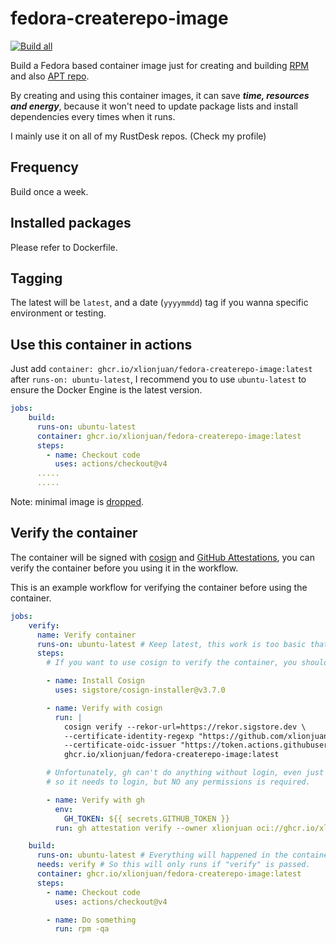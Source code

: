 # fedora-createrepo-image

[![Build all](https://github.com/xlionjuan/fedora-createrepo-image/actions/workflows/build_all.yml/badge.svg)](https://github.com/xlionjuan/fedora-createrepo-image/actions/workflows/build_all.yml)

Build a Fedora based container image just for creating and building [RPM](https://github.com/xlionjuan/rustdesk-rpm-repo/tree/main/createrepo) and also [APT repo](https://github.com/xlionjuan/apt-repo-action).

By creating and using this container images, it can save ***time, resources and energy***, because it won't need to update package lists and install dependencies every times when it runs.

I mainly use it on all of my RustDesk repos. (Check my profile)

## Frequency

Build once a week. 

## Installed packages

Please refer to Dockerfile.

## Tagging
The latest will be `latest`, and a date (`yyyymmdd`) tag if you wanna specific environment or testing.

## Use this container in actions
Just add `container: ghcr.io/xlionjuan/fedora-createrepo-image:latest` after `runs-on: ubuntu-latest`, I recommend you to use `ubuntu-latest` to ensure the Docker Engine is the latest version.

```yml
jobs:
    build:
      runs-on: ubuntu-latest
      container: ghcr.io/xlionjuan/fedora-createrepo-image:latest
      steps:
        - name: Checkout code
          uses: actions/checkout@v4
      .....
      .....
```

Note: minimal image is [dropped](https://github.com/xlionjuan/fedora-createrepo-image/issues/3).

## Verify the container

The container will be signed with [cosign](https://github.com/sigstore/cosign) and [GitHub Attestations](https://docs.github.com/en/actions/security-for-github-actions/using-artifact-attestations/using-artifact-attestations-to-establish-provenance-for-builds), you can verify the container before you using it in the workflow.

This is an example workflow for verifying the container before using the container.

```yaml
jobs:
    verify:
      name: Verify container
      runs-on: ubuntu-latest # Keep latest, this work is too basic that don't need to pin to specific OS version.
      steps:
        # If you want to use cosign to verify the container, you should install cosign first.

        - name: Install Cosign
          uses: sigstore/cosign-installer@v3.7.0

        - name: Verify with cosign
          run: |
            cosign verify --rekor-url=https://rekor.sigstore.dev \
            --certificate-identity-regexp "https://github.com/xlionjuan/.*" \
            --certificate-oidc-issuer "https://token.actions.githubusercontent.com" \
            ghcr.io/xlionjuan/fedora-createrepo-image:latest

        # Unfortunately, gh can't do anything without login, even just `gh attestation verify` command
        # so it needs to login, but NO any permissions is required.

        - name: Verify with gh
          env:
            GH_TOKEN: ${{ secrets.GITHUB_TOKEN }}
          run: gh attestation verify --owner xlionjuan oci://ghcr.io/xlionjuan/fedora-createrepo-image:latest

    build:
      runs-on: ubuntu-latest # Everything will happened in the container so also not need to pin to specific OS version.
      needs: verify # So this will only runs if "verify" is passed.
      container: ghcr.io/xlionjuan/fedora-createrepo-image:latest
      steps:
        - name: Checkout code
          uses: actions/checkout@v4

        - name: Do something
          run: rpm -qa
```
